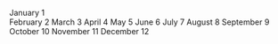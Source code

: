 January 1     
February 2
March 3
April 4
May 5
June 6 
July 7
 August 8
September 9
October 10
November 11
December 12